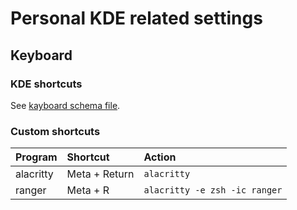 # Personal KDE related settings

## Keyboard

### KDE shortcuts
See [kayboard schema file](../kde_shortcuts.kksc).

### Custom shortcuts
Program | Shortcut | Action
:-- | :-- | :--
alacritty | Meta + Return | `alacritty`
ranger | Meta + R | `alacritty -e zsh -ic ranger`

